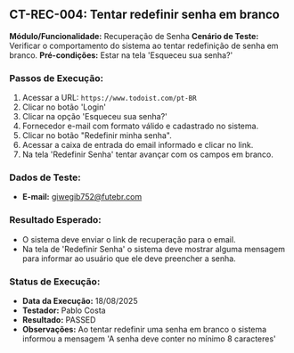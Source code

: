 ## CT-REC-004: Tentar redefinir senha em branco

**Módulo/Funcionalidade:**  Recuperação de Senha
**Cenário de Teste:** Verificar o comportamento do sistema ao tentar redefinição de senha em branco.
**Pré-condições:** Estar na tela 'Esqueceu sua senha?'

### Passos de Execução:
1.  Acessar a URL: `https://www.todoist.com/pt-BR`
2.  Clicar no botão 'Login'
3.  Clicar na opção 'Esqueceu sua senha?'
4.  Fornecedor e-mail com formato válido e cadastrado no sistema.
5.  Clicar no botão "Redefinir minha senha".
6.  Acessar a caixa de entrada do email informado e clicar no link.
7.  Na tela 'Redefinir Senha' tentar avançar com os campos em branco.

### Dados de Teste:
* **E-mail:** giwegib752@futebr.com

### Resultado Esperado:
* O sistema deve enviar o link de recuperação para o email.
* Na tela de 'Redefinir Senha' o sistema deve mostrar alguma mensagem para informar ao usuário que ele deve preencher a senha.

### Status de Execução:
* **Data da Execução:** 18/08/2025
* **Testador:** Pablo Costa
* **Resultado:** PASSED
* **Observações:** Ao tentar redefinir uma senha em branco o sistema informou a mensagem 'A senha deve conter no mínimo 8 caracteres'
